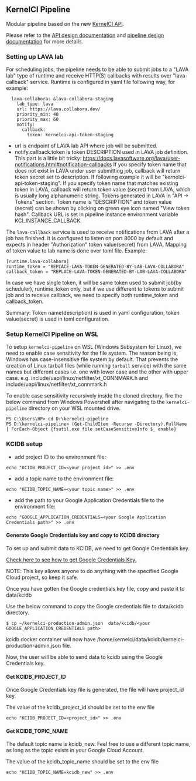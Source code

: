 KernelCI Pipeline
-----------------

Modular pipeline based on the new [KernelCI
API](https://github.com/kernelci/kernelci-api).

Please refer to the [API design documentation](https://docs.kernelci.org/maestro/api/design/) and [pipeline design documentation](https://docs.kernelci.org/maestro/pipeline/pipeline-details/) for more details.

### Setting up LAVA lab

For scheduling jobs, the pipeline needs to be able to submit jobs to a "LAVA lab" type of runtime and receive HTTP(S) callbacks with results over "lava-callback" service.
Runtime is configured in yaml file following way, for example:
```
  lava-collabora: &lava-collabora-staging
    lab_type: lava
    url: https://lava.collabora.dev/
    priority_min: 40
    priority_max: 60
    notify:
      callback:
        token: kernelci-api-token-staging
```

- url is endpoint of LAVA lab API where job will be submitted.
- notify.callback.token is token DESCRIPTION used in LAVA job definition. This part is a little bit tricky: https://docs.lavasoftware.org/lava/user-notifications.html#notification-callbacks
If you specify token name that does not exist in LAVA under user submitting job, callback will return token secret set to description. If following example it will be "kernelci-api-token-staging".
If you specify token name that matches existing token in LAVA, callback will return token value (secret) from LAVA, which is usually long alphanumeric string.
Tokens generated in LAVA in "API -> Tokens" section. Token name is "DESCRIPTION" and token value (secret) can be shown by clicking on green eye icon named "View token hash".
Callback URL is set in pipeline instance environment variable KCI_INSTANCE_CALLBACK.

The `lava-callback` service is used to receive notifications from LAVA after a job has finished.  It is configured to listen on port 8000 by default and expects in header "Authorization" token value(secret) from LAVA. Mapping of token value to lab name is done over toml file. Example:
```
[runtime.lava-collabora]
runtime_token = "REPLACE-LAVA-TOKEN-GENERATED-BY-LAB-LAVA-COLLABORA"
callback_token = "REPLACE-LAVA-TOKEN-GENERATED-BY-LAB-LAVA-COLLABORA"
```
In case we have single token, it will be same token used to submit job(by scheduler), runtime_token only, but if we use different to tokens to submit job and to receive callback, we need to specify both runtime_token and callback_token.

Summary: Token name(description) is used in yaml configuration, token value(secret) is used in toml configuration.

### Setup KernelCI Pipeline on WSL

To setup `kernelci-pipeline` on WSL (Windows Subsystem for Linux), we need to enable case sensitivity for the file system.
The reason being is, Windows has case-insensitive file system by default. That prevents the creation of Linux tarball files (while running `tarball` service) with the same names but different cases i.e. one with lower case and the other with upper case. 
e.g. include/uapi/linux/netfilter/xt_CONNMARK.h and include/uapi/linux/netfilter/xt_connmark.h

To enable case sensitivity recursively inside the cloned directory, fire the below command from Windows Powershell after navigating to the `kernelci-pipeline` directory on your WSL mounted drive.

```
PS C:\Users\HP> cd D:\kernelci-pipeline 
PS D:\kernelci-pipeline> (Get-ChildItem -Recurse -Directory).FullName | ForEach-Object {fsutil.exe file setCaseSensitiveInfo $_ enable}  
```

### KCIDB setup 

* add project ID to the environment file:
```
echo "KCIDB_PROJECT_ID=<your project id>" >> .env
```

* add a topic name to the environment file:
```
echo "KCIDB_TOPIC_NAME=<your topic name>" >> .env
```
* add the path to your Google Application Credentials file to the environment file:
```
echo "GOOGLE_APPLICATION_CREDENTIALS=<your Google Application Credentials path>" >> .env
```

#### Generate Google Credentials key and copy to KCIDB directory

To set up and submit data to KCIDB, we need to get Google Credentials key. 

[Check here to see how to get Google Credentials Key.](https://github.com/kernelci/kcidb/blob/main/doc/administrator_guide.md)

NOTE: This key allows anyone to do anything with the specified Google Cloud project, so keep it safe.

Once you have gotten the Google credentials key file, copy and paste it to data/kcidb 

Use the below command to copy the Google credentials file to data/kcidb directory.
```
$ cp ~/kernelci-production-admin.json  data/kcidb/<your GOOGLE_APPLICATION_CREDENTIALS path>
```

kcidb docker container will now have /home/kernelci/data/kcidb/kernelci-production-admin.json file.

Now, the user will be able to send data to kcidb using the Google Credentials key.

#### Get KCIDB_PROJECT_ID

Once Google Credentials key file is generated, the file will have project_id key.

The value of the kcidb_project_id should be set to the env file

```
echo "KCIDB_PROJECT_ID=<project_id>" >> .env
```

#### Get KCIDB_TOPIC_NAME
The default topic name is kcidb_new. Feel free to use a different topic name, as long as the topic exists in your Google Cloud Account.

The value of the kcidb_topic_name should be set to the env file

```
echo "KCIDB_TOPIC_NAME=kcidb_new" >> .env
```
